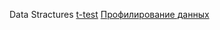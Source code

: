 Data Stractures
[t-test](https://github.com/igor-zalevskii/code-lab/tree/main/delivery)
[Профилирование данных](https://github.com/igor-zalevskii/code-lab/tree/main/employees)
